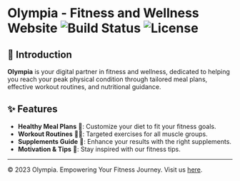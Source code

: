 # Olympia - Fitness and Wellness Website ![Build Status](https://img.shields.io/badge/build-passing-brightgreen) ![License](https://img.shields.io/badge/license-MIT-blue)

## 🌟 Introduction
**Olympia** is your digital partner in fitness and wellness, dedicated to helping you reach your peak physical condition through tailored meal plans, effective workout routines, and nutritional guidance.

## ✨ Features
- **Healthy Meal Plans** 🥗: Customize your diet to fit your fitness goals.
- **Workout Routines** 🏋️‍♂️: Targeted exercises for all muscle groups.
- **Supplements Guide** 💊: Enhance your results with the right supplements.
- **Motivation & Tips** 💪: Stay inspired with our fitness tips.

---

© 2023 Olympia. Empowering Your Fitness Journey. Visit us [here](https://olympia.haothai2.repl.co/index.html).
